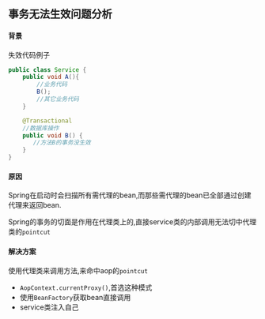 ## 事务无法生效问题分析

#### 背景

失效代码例子

```java
public class Service {
    public void A(){
        //业务代码
        B();
        //其它业务代码
    }

    @Transactional
    //数据库操作
    public void B() {
       //方法B的事务没生效
    }
}
```



#### 原因

Spring在启动时会扫描所有需代理的bean,而那些需代理的bean已全部通过创建代理来返回bean.

Spring的事务的切面是作用在代理类上的,直接service类的内部调用无法切中代理类的`pointcut`





#### 解决方案

使用代理类来调用方法,来命中aop的`pointcut`

+ `AopContext.currentProxy()`,首选这种模式
+ 使用`BeanFactory`获取bean直接调用
+ service类注入自己